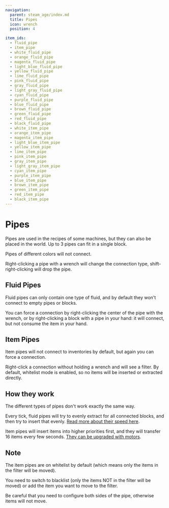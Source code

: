 ```yaml
---
navigation:
  parent: steam_age/index.md
  title: Pipes
  icon: wrench
  position: 4

item_ids:
  - fluid_pipe
  - item_pipe
  - white_fluid_pipe
  - orange_fluid_pipe
  - magenta_fluid_pipe
  - light_blue_fluid_pipe
  - yellow_fluid_pipe
  - lime_fluid_pipe
  - pink_fluid_pipe
  - gray_fluid_pipe
  - light_gray_fluid_pipe
  - cyan_fluid_pipe
  - purple_fluid_pipe
  - blue_fluid_pipe
  - brown_fluid_pipe
  - green_fluid_pipe
  - red_fluid_pipe
  - black_fluid_pipe
  - white_item_pipe
  - orange_item_pipe
  - magenta_item_pipe
  - light_blue_item_pipe
  - yellow_item_pipe
  - lime_item_pipe
  - pink_item_pipe
  - gray_item_pipe
  - light_gray_item_pipe
  - cyan_item_pipe
  - purple_item_pipe
  - blue_item_pipe
  - brown_item_pipe
  - green_item_pipe
  - red_item_pipe
  - black_item_pipe
---
```


# Pipes

Pipes are used in the recipes of some machines, but they can also be placed in the world. Up to 3 pipes can fit in a single block.

Pipes of different colors will not connect.

Right-clicking a pipe with a wrench will change the connection type, shift-right-clicking will drop the pipe.

## Fluid Pipes

<ItemGrid>
  <ItemIcon id="fluid_pipe" />
  <ItemIcon id="white_fluid_pipe" />
  <ItemIcon id="orange_fluid_pipe" />
  <ItemIcon id="magenta_fluid_pipe" />
  <ItemIcon id="light_blue_fluid_pipe" />
  <ItemIcon id="yellow_fluid_pipe" />
  <ItemIcon id="lime_fluid_pipe" />
  <ItemIcon id="pink_fluid_pipe" />
  <ItemIcon id="gray_fluid_pipe" />
  <ItemIcon id="light_gray_fluid_pipe" />
  <ItemIcon id="cyan_fluid_pipe" />
  <ItemIcon id="purple_fluid_pipe" />
  <ItemIcon id="blue_fluid_pipe" />
  <ItemIcon id="brown_fluid_pipe" />
  <ItemIcon id="green_fluid_pipe" />
  <ItemIcon id="red_fluid_pipe" />
  <ItemIcon id="black_fluid_pipe" />
</ItemGrid>

Fluid pipes can only contain one type of fluid, and by default they won't connect to empty pipes or blocks.

You can force a connection by right-clicking the center of the pipe with the wrench, or by right-clicking a block with a pipe in your hand: it will connect, but not consume the item in your hand.

## Item Pipes

<ItemGrid>
  <ItemIcon id="item_pipe" />
  <ItemIcon id="white_item_pipe" />
  <ItemIcon id="orange_item_pipe" />
  <ItemIcon id="magenta_item_pipe" />
  <ItemIcon id="light_blue_item_pipe" />
  <ItemIcon id="yellow_item_pipe" />
  <ItemIcon id="lime_item_pipe" />
  <ItemIcon id="pink_item_pipe" />
  <ItemIcon id="gray_item_pipe" />
  <ItemIcon id="light_gray_item_pipe" />
  <ItemIcon id="cyan_item_pipe" />
  <ItemIcon id="purple_item_pipe" />
  <ItemIcon id="blue_item_pipe" />
  <ItemIcon id="brown_item_pipe" />
  <ItemIcon id="green_item_pipe" />
  <ItemIcon id="red_item_pipe" />
  <ItemIcon id="black_item_pipe" />
</ItemGrid>

Item pipes will not connect to inventories by default, but again you can force a connection.

Right-click a connection without holding a wrench and will see a filter. By default, whitelist mode is enabled, so no items will be inserted or extracted directly.

## How they work

The different types of pipes don't work exactly the same way.

Every tick, fluid pipes will try to evenly extract for all connected blocks, and then try to insert that evenly. [Read more about their speed here](../midgame/fluid_transfer.md).

Item pipes will insert items into higher priorities first, and they will transfer 16 items every few seconds. [They can be upgraded with motors]().

## Note

The item pipes are on whitelist by default (which means only the items in the filter will be moved).

You need to switch to blacklist (only the items NOT in the filter will be moved) or add the item you want to move to the filter.

Be careful that you need to configure both sides of the pipe, otherwise items will not move.
